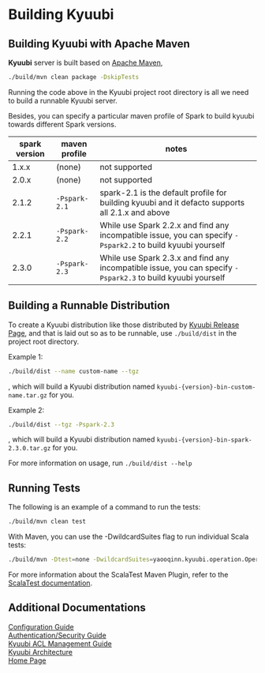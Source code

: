 # Building Kyuubi

## Building Kyuubi with Apache Maven
**Kyuubi** server is built based on [Apache Maven](http://maven.apache.org),

```bash
./build/mvn clean package -DskipTests
```

Running the code above in the Kyuubi project root directory is all we need to build a runnable Kyuubi server.

Besides, you can specify a particular maven profile of Spark to build kyuubi towards different Spark versions.

spark version| maven profile | notes
---|---|---
1.x.x|(none)| not supported
2.0.x|(none)| not supported
2.1.2|`-Pspark-2.1` | spark-2.1 is the default profile for building kyuubi and it defacto supports all 2.1.x and above
2.2.1|`-Pspark-2.2` | While use Spark 2.2.x and find any incompatible issue, you can specify `-Pspark2.2` to build kyuubi yourself
2.3.0|`-Pspark-2.3` | While use Spark 2.3.x and find any incompatible issue, you can specify `-Pspark2.3` to build kyuubi yourself

## Building a Runnable Distribution

To create a Kyuubi distribution like those distributed by [Kyuubi Release Page](https://github.com/yaooqinn/kyuubi/releases),
and that is laid out so as to be runnable, use `./build/dist` in the project root directory.

Example 1:
```bash
./build/dist --name custom-name --tgz
```

, which will build a Kyuubi distribution named `kyuubi-{version}-bin-custom-name.tar.gz` for you. 

Example 2:
```bash
./build/dist --tgz -Pspark-2.3
```
, which will build a Kyuubi distribution named `kyuubi-{version}-bin-spark-2.3.0.tar.gz` for you. 


For more information on usage, run `./build/dist --help`

## Running Tests
The following is an example of a command to run the tests:

```bash
./build/mvn clean test
```

With Maven, you can use the -DwildcardSuites flag to run individual Scala tests:

```bash
./build/mvn -Dtest=none -DwildcardSuites=yaooqinn.kyuubi.operation.OperationTypeSuite test
```

For more information about the ScalaTest Maven Plugin, refer to the [ScalaTest documentation](http://www.scalatest.org/user_guide/using_the_scalatest_maven_plugin).

## Additional Documentations

[Configuration Guide](https://yaooqinn.github.io/kyuubi/docs/configurations.html)  
[Authentication/Security Guide](https://yaooqinn.github.io/kyuubi/docs/authentication.html)  
[Kyuubi ACL Management Guide](https://yaooqinn.github.io/kyuubi/docs/authorization.html)  
[Kyuubi Architecture](https://yaooqinn.github.io/kyuubi/docs/architecture.html)  
[Home Page](https://yaooqinn.github.io/kyuubi/)
